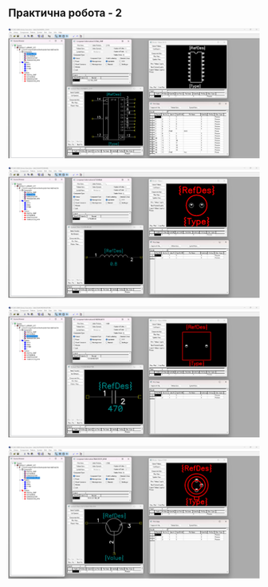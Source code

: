 ## Практична робота - 2

![Sample player](pictures/1.png)

![Sample player](pictures/2.png)

![Sample player](pictures/3.png)

![Sample player](pictures/4.png)